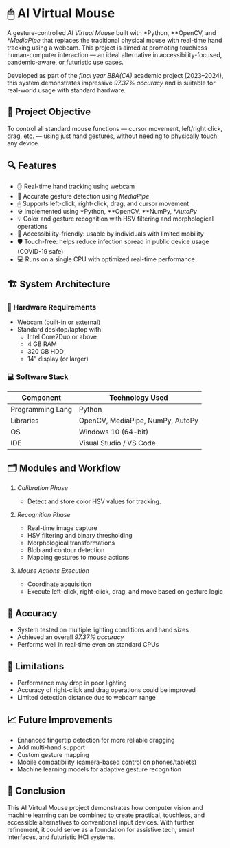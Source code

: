 # 🖱 AI Virtual Mouse

A gesture-controlled *AI Virtual Mouse* built with *Python, **OpenCV, and **MediaPipe* that replaces the traditional physical mouse with real-time hand tracking using a webcam. This project is aimed at promoting touchless human-computer interaction — an ideal alternative in accessibility-focused, pandemic-aware, or futuristic use cases.

Developed as part of the *final year BBA(CA)* academic project (2023–2024), this system demonstrates impressive *97.37% accuracy* and is suitable for real-world usage with standard hardware.

## 🧠 Project Objective

To control all standard mouse functions — cursor movement, left/right click, drag, etc. — using just hand gestures, without needing to physically touch any device.

## 🔍 Features

- ✋ Real-time hand tracking using webcam
- 🎯 Accurate gesture detection using *MediaPipe*
- 🖱 Supports left-click, right-click, drag, and cursor movement
- ⚙ Implemented using *Python, **OpenCV, **NumPy, **AutoPy*
- 💡 Color and gesture recognition with HSV filtering and morphological operations
- 👤 Accessibility-friendly: usable by individuals with limited mobility
- 🛡 Touch-free: helps reduce infection spread in public device usage (COVID-19 safe)
- 💻 Runs on a single CPU with optimized real-time performance

## 🏗 System Architecture

### 🔧 Hardware Requirements

- Webcam (built-in or external)
- Standard desktop/laptop with:
  - Intel Core2Duo or above
  - 4 GB RAM
  - 320 GB HDD
  - 14” display (or larger)

### 💻 Software Stack

| Component        | Technology Used           |
|------------------|---------------------------|
| Programming Lang | Python                    |
| Libraries        | OpenCV, MediaPipe, NumPy, AutoPy |
| OS               | Windows 10 (64-bit)       |
| IDE              | Visual Studio / VS Code   |

## 🗂 Modules and Workflow

1. *Calibration Phase*  
   - Detect and store color HSV values for tracking.

2. *Recognition Phase*  
   - Real-time image capture
   - HSV filtering and binary thresholding
   - Morphological transformations
   - Blob and contour detection
   - Mapping gestures to mouse actions

3. *Mouse Actions Execution*  
   - Coordinate acquisition
   - Execute left-click, right-click, drag, and move based on gesture logic

## 🎯 Accuracy

- System tested on multiple lighting conditions and hand sizes
- Achieved an overall *97.37% accuracy*
- Performs well in real-time even on standard CPUs

## 📌 Limitations

- Performance may drop in poor lighting
- Accuracy of right-click and drag operations could be improved
- Limited detection distance due to webcam range

## 📈 Future Improvements

- Enhanced fingertip detection for more reliable dragging
- Add multi-hand support
- Custom gesture mapping
- Mobile compatibility (camera-based control on phones/tablets)
- Machine learning models for adaptive gesture recognition

## 🏁 Conclusion

This AI Virtual Mouse project demonstrates how computer vision and machine learning can be combined to create practical, touchless, and accessible alternatives to conventional input devices. With further refinement, it could serve as a foundation for assistive tech, smart interfaces, and futuristic HCI systems.

